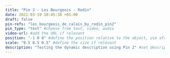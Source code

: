 ```yaml
---
title: "Pin 2 - Les Bourgeois - Rodin"
date: 2021-03-19 10:45:38 +01:00
draft: false
pin-refs: "les_bourgeois_de_calais_by_rodin_pin2"
pin_type: "text" #choose from text, video, audio
video-url: #add the URL if relevant
position: "-1 0 0" #define the position relative to the object, use aframe inspector to set correctly
scale: "0.5 0.5 0.5" #define the size if relevant
description: "Testing the dynamic description using Pin 2" #set description if relevant
---
```

